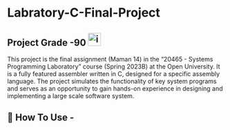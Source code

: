 # Labratory-C-Final-Project

## Project Grade -90 <img width="30" height="30" alt="image" src="https://github.com/user-attachments/assets/019d6844-c715-406a-a580-cb4ca2f6dcb0" />

This project is the final assignment (Maman 14) in the “20465 - Systems Programming Laboratory” course (Spring 2023B) 
at the Open University. It is a fully featured assembler written in C, designed for a specific assembly language. 
The project simulates the functionality of key system programs and serves as an opportunity to gain hands-on experience in designing and implementing a large scale software system.


## 🔨 How To Use - 

